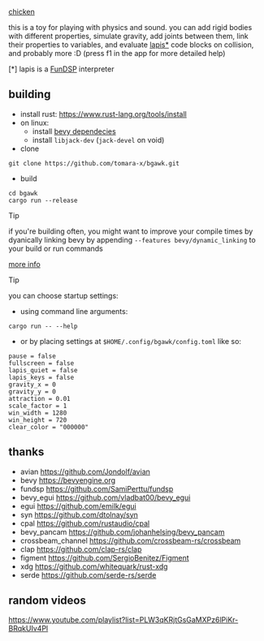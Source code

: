 [chicken](https://www.youtube.com/watch?v=pNiKW_f5ytM&t=19s)

this is a toy for playing with physics and sound. you can add rigid bodies with different properties, simulate gravity, add joints between them, link their properties to variables, and evaluate [lapis\*](https://github.com/tomara-x/lapis) code blocks on collision, and probably more :D (press f1 in the app for more detailed help)

[\*] lapis is a [FunDSP](https://github.com/SamiPerttu/fundsp) interpreter
## building

- install rust: https://www.rust-lang.org/tools/install
- on linux:
    - install [bevy dependecies](https://github.com/bevyengine/bevy/blob/latest/docs/linux_dependencies.md)
    - install `libjack-dev` (`jack-devel` on void)
- clone
```
git clone https://github.com/tomara-x/bgawk.git
```
- build
```
cd bgawk
cargo run --release
```

> [!TIP]
> if you're building often, you might want to improve your compile times by dyanically linking bevy
> by appending `--features bevy/dynamic_linking` to your build or run commands
>
> [more info](https://bevyengine.org/learn/quick-start/getting-started/setup/#enable-fast-compiles-optional)

> [!TIP]
> you can choose startup settings:
> - using command line arguments:
> ```
> cargo run -- --help
> ```
> - or by placing settings at `$HOME/.config/bgawk/config.toml` like so:
> ```
> pause = false
> fullscreen = false
> lapis_quiet = false
> lapis_keys = false
> gravity_x = 0
> gravity_y = 0
> attraction = 0.01
> scale_factor = 1
> win_width = 1280
> win_height = 720
> clear_color = "000000"
> ```

## thanks

- avian https://github.com/Jondolf/avian
- bevy https://bevyengine.org
- fundsp https://github.com/SamiPerttu/fundsp
- bevy_egui https://github.com/vladbat00/bevy_egui
- egui https://github.com/emilk/egui
- syn https://github.com/dtolnay/syn
- cpal https://github.com/rustaudio/cpal
- bevy_pancam https://github.com/johanhelsing/bevy_pancam
- crossbeam_channel https://github.com/crossbeam-rs/crossbeam
- clap https://github.com/clap-rs/clap
- figment https://github.com/SergioBenitez/Figment
- xdg https://github.com/whitequark/rust-xdg
- serde https://github.com/serde-rs/serde

## random videos

https://www.youtube.com/playlist?list=PLW3qKRjtGsGaMXPz6lPiKr-BRqkUIv4Pl
